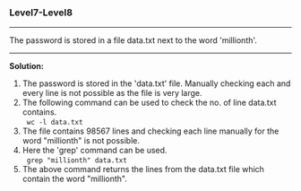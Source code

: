 ### Level7-Level8
<hr/>
The password is stored in a file data.txt next to the word 'millionth'.
<hr/>
<b>Solution:</b><br/>
<p>
<ol>
<li>The password is stored in the 'data.txt' file. Manually checking each and every line is not possible as the file is very large.</li>

<li>The following command can be used to check the no. of line data.txt contains.<br/>
<code> wc -l data.txt </code><br/>
</li>

<li>The file contains 98567 lines and checking each line manually for the word "millionth" is not possible.</li>

<li>Here the 'grep' command can be used.<br/>
<code> grep "millionth" data.txt</code>
<li>The above command returns the lines from the data.txt file which contain the word "millionth".</li>

